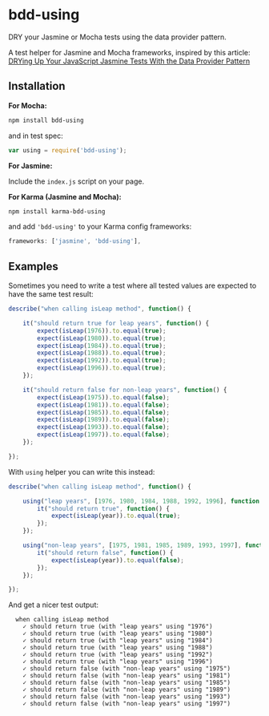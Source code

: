 bdd-using
=========

DRY your Jasmine or Mocha tests using the data provider pattern.

A test helper for Jasmine and Mocha frameworks, inspired by this article: [DRYing Up Your JavaScript Jasmine Tests With the Data Provider Pattern](http://blog.jphpsf.com/2012/08/30/drying-up-your-javascript-jasmine-tests)

## Installation

**For Mocha:**

```sh
npm install bdd-using
```

and in test spec:

```js
var using = require('bdd-using');
```

**For Jasmine:**

Include the `index.js` script on your page.

**For Karma (Jasmine and Mocha):**

```sh
npm install karma-bdd-using
```

and add `'bdd-using'` to your Karma config frameworks:

```js
frameworks: ['jasmine', 'bdd-using'],
```

## Examples

Sometimes you need to write a test where all tested values are expected to have the same test result:

```js
describe("when calling isLeap method", function() {

	it("should return true for leap years", function() {
		expect(isLeap(1976)).to.equal(true);
		expect(isLeap(1980)).to.equal(true);
		expect(isLeap(1984)).to.equal(true);
		expect(isLeap(1988)).to.equal(true);
		expect(isLeap(1992)).to.equal(true);
		expect(isLeap(1996)).to.equal(true);
	});

	it("should return false for non-leap years", function() {
		expect(isLeap(1975)).to.equal(false);
		expect(isLeap(1981)).to.equal(false);
		expect(isLeap(1985)).to.equal(false);
		expect(isLeap(1989)).to.equal(false);
		expect(isLeap(1993)).to.equal(false);
		expect(isLeap(1997)).to.equal(false);
	});	

});

```

With `using` helper you can write this instead:

```js
describe("when calling isLeap method", function() {

	using("leap years", [1976, 1980, 1984, 1988, 1992, 1996], function(year) {
		it("should return true", function() {
			expect(isLeap(year)).to.equal(true);
		});
	});

	using("non-leap years", [1975, 1981, 1985, 1989, 1993, 1997], function(year) {
		it("should return false", function() {
			expect(isLeap(year)).to.equal(false);
		});
	});

});
```

And get a nicer test output:

```
  when calling isLeap method
    ✓ should return true (with "leap years" using "1976") 
    ✓ should return true (with "leap years" using "1980") 
    ✓ should return true (with "leap years" using "1984") 
    ✓ should return true (with "leap years" using "1988") 
    ✓ should return true (with "leap years" using "1992") 
    ✓ should return true (with "leap years" using "1996") 
    ✓ should return false (with "non-leap years" using "1975") 
    ✓ should return false (with "non-leap years" using "1981") 
    ✓ should return false (with "non-leap years" using "1985") 
    ✓ should return false (with "non-leap years" using "1989") 
    ✓ should return false (with "non-leap years" using "1993") 
    ✓ should return false (with "non-leap years" using "1997")
```    
